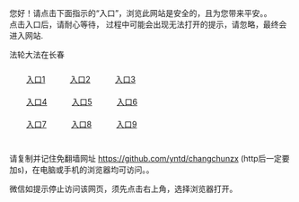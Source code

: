 您好！请点击下面指示的“入口”，浏览此网站是安全的，且为您带来平安。。 <br/>
点击入口后，请耐心等待， 过程中可能会出现无法打开的提示，请忽略，最终会进入网站. </br>

法轮大法在长春<br/>
<div style="padding:10px"><a style="margin:20px" target="_blank" href="https://d2at36mf5omqp.cloudfront.net/2Qpsp?qvtfc" id="ccLink1" rel="nofollow">入口1</a> <a target="_blank" style="margin:20px" href="https://d1cu65k1ujkox5.cloudfront.net/2Qpsp?khssljih" id="ccLink2" rel="nofollow">入口2</a> <a style="margin:20px" target="_blank" href="https://d2h4kk135i682y.cloudfront.net/2Qpsp?qjtaayo" id="ccLink3" rel="nofollow">入口3</a></div>

<div style="padding:10px" ><a style="margin:20px" target="_blank" href="https://d2at36mf5omqp.cloudfront.net/2Qpsp?qvtfc" id="ccLink4" rel="nofollow">入口4</a> <a style="margin:20px" href="https://d1cu65k1ujkox5.cloudfront.net/2Qpsp?khssljih" target="_blank" id="ccLink5" rel="nofollow">入口5</a> <a style="margin:20px" href="https://d2h4kk135i682y.cloudfront.net/2Qpsp?qjtaayo" target="_blank" id="ccLink6" rel="nofollow">入口6</a></div>

<div style="padding:10px"><a style="margin:20px" target="_blank" href="https://d2at36mf5omqp.cloudfront.net/2Qpsp?qvtfc" id="ccLink7" rel="nofollow">入口7</a> <a style="margin:20px" href="https://d1cu65k1ujkox5.cloudfront.net/2Qpsp?khssljih" target="_blank" id="ccLink8" rel="nofollow">入口8</a> <a style="margin:20px" target="_blank" href="https://d2h4kk135i682y.cloudfront.net/2Qpsp?qjtaayo" id="ccLink9" rel="nofollow">入口9</a></div>

<br/>



请复制并记住免翻墙网址 https://github.com/yntd/changchunzx (http后一定要加s)，在电脑或手机的浏览器均可访问。。<br/>

微信如提示停止访问该网页，须先点击右上角，选择浏览器打开。

